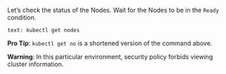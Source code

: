 Let’s check the status of the Nodes. Wait for the Nodes to be in the `Ready` condition.

```workshop:copy
text: kubectl get nodes
```

**Pro Tip**: `kubectl get no` is a shortened version of the command above.

**Warning**: In this particular environment, security policy forbids viewing cluster information.
